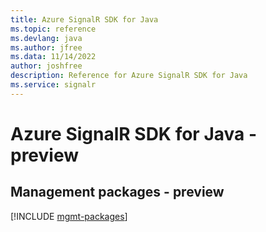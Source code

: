 ```yaml
---
title: Azure SignalR SDK for Java
ms.topic: reference
ms.devlang: java
ms.author: jfree
ms.data: 11/14/2022
author: joshfree
description: Reference for Azure SignalR SDK for Java
ms.service: signalr
---
```

# Azure SignalR SDK for Java - preview

## Management packages - preview
[!INCLUDE [mgmt-packages](signalr-mgmt-index.md)]